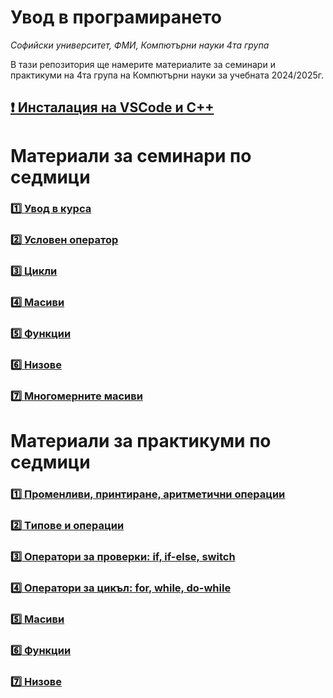 # Увод в програмирането

_Софийски университет, ФМИ,_
_Компютърни науки 4та група_

В тази репозитория ще намерите материалите за семинари и практикуми на 4та група на Компютърни науки за учебната 2024/2025г.

## [:exclamation: Инсталация на VSCode и C++](https://github.com/tervelgstoyanov/fmi-kn-1-up-2024-2025/blob/main/Utilities/VS%20Code%20setup/InstallationGuide.md)

# Материали за семинари по седмици

### [:one: Увод в курса](https://github.com/tervelgstoyanov/fmi-kn-1-up-2024-2025/tree/main/Seminar/Week_1)

### [:two: Условен оператор](https://github.com/tervelgstoyanov/fmi-kn-1-up-2024-2025/tree/main/Seminar/Week_2)

### [:three: Цикли](https://github.com/tervelgstoyanov/fmi-kn-1-up-2024-2025/tree/main/Seminar/Week_3)

### [:four: Масиви](https://github.com/tervelgstoyanov/fmi-kn-1-up-2024-2025/tree/main/Seminar/Week_4)

### [:five: Функции](https://github.com/tervelgstoyanov/fmi-kn-1-up-2024-2025/tree/main/Seminar/Week_5)

### [:six: Низове](https://github.com/tervelgstoyanov/fmi-kn-1-up-2024-2025/tree/main/Seminar/Week_6)

### [:seven: Многомерните масиви](https://github.com/tervelgstoyanov/fmi-kn-1-up-2024-2025/tree/main/Seminar/Week_7)

# Материали за практикуми по седмици

### [:one: Променливи, принтиране, аритметични операции](https://github.com/tervelgstoyanov/fmi-kn-1-up-2024-2025/tree/main/Practicum/Week_01)

### [:two: Tипове и операции](https://github.com/tervelgstoyanov/fmi-kn-1-up-2024-2025/tree/main/Practicum/Week_02)

### [:three: Оператори за проверки: if, if-else, switch](https://github.com/tervelgstoyanov/fmi-kn-1-up-2024-2025/tree/main/Practicum/Week_03)

### [:four: Оператори за цикъл: for, while, do-while](https://github.com/tervelgstoyanov/fmi-kn-1-up-2024-2025/tree/main/Practicum/Week_04)

### [:five: Масиви](https://github.com/tervelgstoyanov/fmi-kn-1-up-2024-2025/tree/main/Practicum/Week_05)

### [:six: Функции](https://github.com/tervelgstoyanov/fmi-kn-1-up-2024-2025/tree/main/Practicum/Week_06)

### [:seven: Низове](https://github.com/tervelgstoyanov/fmi-kn-1-up-2024-2025/tree/main/Practicum/Week_07)
